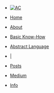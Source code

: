 <!-- docs/_sidebar.md -->

* [![AC](https://abstractcode.org/assets/aclogo-sm.png "Abstract Code")]()

* [Home](README.md?id=abstract-code)

* [About](README?id=about)

* [Basic Know-How](README?id=coding-basics)

* [Abstract Language](README?id=abstract-language)

* [|](README?id=abstract-language)

* [Posts](chapters/POSTS.md)

* [Medium](https://medium.com/abstract-code-programming)

* [Info](chapters/about.md)